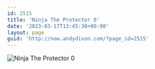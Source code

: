```yaml
---
id: 2515
title: 'Ninja The Protector 0'
date: '2023-03-17T13:45:30+00:00'
layout: page
guid: 'http://new.andydixon.com/?page_id=2515'
---
```


![Ninja The Protector 0](https://i0.wp.com/assets.g8x2.ldn.idrivee2-23.com/posters/Ninja%20The%20Protector%20011.jpg?w=1200&ssl=1 "Ninja The Protector 0")
